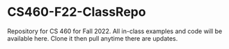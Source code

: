 # CS460-F22-ClassRepo
Repository for CS 460 for Fall 2022. All in-class examples and code will be available here. Clone it then pull anytime there are updates.
